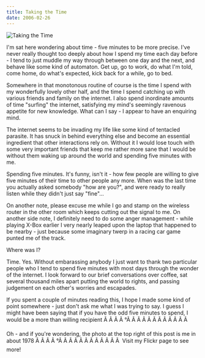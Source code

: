 ```yaml
---
title: Taking the Time
date: 2006-02-26
---
```


![Taking the Time](https://source.unsplash.com/2aFp6EWWs58/1600x900)

I'm sat here wondering about time - five minutes to be more precise. I've never really thought too deeply about how I spend my time each day before - I tend to just muddle my way through between one day and the next, and behave like some kind of automaton. Get up, go to work, do what I'm told, come home, do what's expected, kick back for a while, go to bed.

Somewhere in that monotonous routine of course is the time I spend with my wonderfully lovely other half, and the time I spend catching up with various friends and family on the internet. I also spend inordinate amounts of time "surfing" the internet, satisfying my mind's seemingly ravenous appetite for new knowledge. What can I say - I appear to have an enquiring mind.

The internet seems to be invading my life like some kind of tentacled parasite. It has snuck in behind everything else and become an essential ingredient that other interactions rely on. Without it I would lose touch with some very important friends that keep me rather more sane that I would be without them waking up around the world and spending five minutes with me.

Spending five minutes. It's funny, isn't it - how few people are willing to give five minutes of their time to other people any more. When was the last time you actually asked somebody "how are you?", and were ready to really listen while they didn't just say "fine"...

On another note, please excuse me while I go and stamp on the wireless router in the other room which keeps cutting out the signal to me. On another side note, I definitely need to do some anger management - while playing X-Box earlier I very nearly leaped upon the laptop that happened to be nearby - just because some imaginary twerp in a racing car game punted me of the track.

Where was I?

Time. Yes. Without embarassing anybody I just want to thank two particular people who I tend to spend five minutes with most days through the wonder of the internet. I look forward to our brief conversations over coffee, sat several thousand miles apart putting the world to rights, and passing judgement on each other's worries and escapades.

If you spent a couple of minutes reading this, I hope I made some kind of point somewhere - just don't ask me what I was trying to say. I guess I might have been saying that if you have the odd five minutes to spend, I would be a more than willing recipient Ã Ã Ã Ã °Ã Ã Ã Ã Ã Ã Ã Ã Ã Ã Ã Ã 

Oh - and if you're wondering, the photo at the top right of this post is me in about 1978 Ã Ã Ã Ã °Ã Ã Ã Ã Ã Ã Ã Ã Ã Ã Ã Ã  Visit my Flickr page to see more!